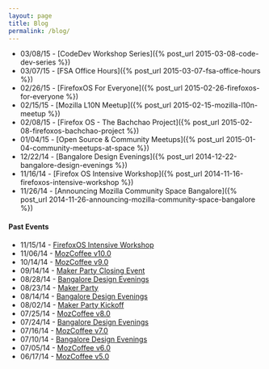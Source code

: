 ```yaml
---
layout: page
title: Blog
permalink: /blog/
---
```


* 03/08/15 - [CodeDev Workshop Series]({% post_url 2015-03-08-code-dev-series %})<br>
* 03/07/15 - [FSA Office Hours]({% post_url 2015-03-07-fsa-office-hours %})<br>
* 02/26/15 - [FirefoxOS For Everyone]({% post_url 2015-02-26-firefoxos-for-everyone %})<br>
* 02/15/15 - [Mozilla L10N Meetup]({% post_url 2015-02-15-mozilla-l10n-meetup %})<br>
* 02/08/15 - [Firefox OS - The Bachchao Project]({% post_url 2015-02-08-firefoxos-bachchao-project %})<br>
* 01/04/15 - [Open Source & Community Meetups]({% post_url 2015-01-04-community-meetups-at-space %})<br>
* 12/22/14 - [Bangalore Design Evenings]({% post_url 2014-12-22-bangalore-design-evenings %})<br>
* 11/16/14 - [Firefox OS Intensive Workshop]({% post_url 2014-11-16-firefoxos-intensive-workshop %})<br>
* 11/26/14 - [Announcing Mozilla Community Space Bangalore]({% post_url 2014-11-26-announcing-mozilla-community-space-bangalore %})

<p align="justify"><h4>Past Events</h4></p>

<ul>	
    <li>11/15/14 - <a href="https://reps.mozilla.org/e/mozcoffee-bangalore-v9-0/">FirefoxOS Intensive Workshop</a></li>
    <li>11/06/14 - <a href="https://reps.mozilla.org/e/mozcoffee-bangalore-v9-0/">MozCoffee v10.0</a></li>
    <li>10/14/14 - <a href="https://reps.mozilla.org/e/mozcoffee-bangalore-v9-0/">MozCoffee v9.0</a></li>
    <li>09/14/14 - <a href="https://www.facebook.com/events/1510017989209848/">Maker Party Closing Event</a></li>
    <li>08/28/14 - <a href="https://www.facebook.com/events/1510017989209848/">Bangalore Design Evenings</a></li>
    <li>08/23/14 - <a href="https://reps.mozilla.org/e/maker-party-bangalore-2014/">Maker Party</a></li>
    <li>08/14/14 - <a href="https://www.facebook.com/events/1510017989209848/">Bangalore Design Evenings</a></li>
    <li>08/02/14 - <a href="https://reps.mozilla.org/e/maker-party-bangalore-2014/">Maker Party Kickoff</a></li>
    <li>07/25/14 - <a href="https://reps.mozilla.org/e/mozcoffee-bangalore-v8-0/">MozCoffee v8.0</a></li>
    <li>07/24/14 - <a href="https://www.facebook.com/events/1510017989209848/">Bangalore Design Evenings</a></li>
    <li>07/16/14 - <a href="https://www.facebook.com/events/733038366741754">MozCoffee v7.0</a></li>
    <li>07/10/14 - <a href="https://www.facebook.com/events/1510017989209848/">Bangalore Design Evenings</a></li>
    <li>07/05/14 - <a href="https://www.facebook.com/events/1511577519072659">MozCoffee v6.0</a></li>
	<li>06/17/14 - <a href="https://reps.mozilla.org/e/mozcoffee-bangalore-v5-0/">MozCoffee v5.0</a></li>
</ul>
